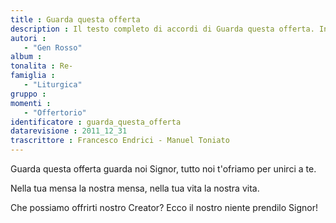 ```yaml
--- 
title : Guarda questa offerta
description : Il testo completo di accordi di Guarda questa offerta. Inseriscila nel tuo canzoniere!
autori : 
   - "Gen Rosso"
album : 
tonalita : Re-
famiglia : 
   - "Liturgica"
gruppo : 
momenti : 
   - "Offertorio"
identificatore : guarda_questa_offerta
datarevisione : 2011_12_31
trascrittore : Francesco Endrici - Manuel Toniato
--- 
```




Guarda questa offerta guarda noi Signor,
tutto noi t'ofriamo per unirci a te.


Nella tua mensa la nostra mensa, 
nella tua vita la nostra vita.  


Che possiamo offrirti nostro Creator?
Ecco il nostro niente prendilo Signor!


